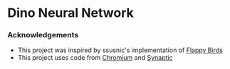 # Dino Neural Network


### Acknowledgements
- This project was inspired by ssusnic's implementation of [Flappy Birds](https://github.com/ssusnic/Machine-Learning-Flappy-Bird)
- This project uses code from [Chromium](https://github.com/chromium/chromium/tree/master/components/neterror/resources) and [Synaptic](https://github.com/cazala/synaptic/blob/master/dist/synaptic.min.js)
